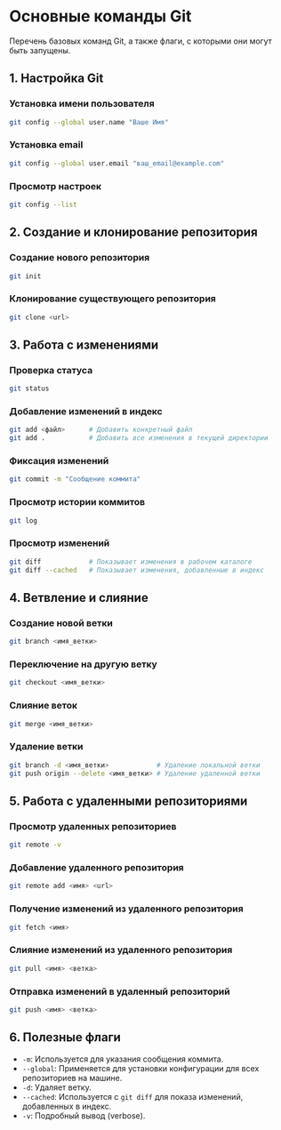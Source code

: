 # Основные команды Git

Перечень базовых команд Git, а также флаги, с которыми они могут быть запущены.

## 1. Настройка Git

### Установка имени пользователя
```bash
git config --global user.name "Ваше Имя"
```

### Установка email
```bash
git config --global user.email "ваш_email@example.com"
```

### Просмотр настроек
```bash
git config --list
```

## 2. Создание и клонирование репозитория

### Создание нового репозитория
```bash
git init
```

### Клонирование существующего репозитория
```bash
git clone <url>
```

## 3. Работа с изменениями

### Проверка статуса
```bash
git status
```

### Добавление изменений в индекс
```bash
git add <файл>      # Добавить конкретный файл
git add .           # Добавить все изменения в текущей директории
```

### Фиксация изменений
```bash
git commit -m "Сообщение коммита"
```

### Просмотр истории коммитов
```bash
git log
```

### Просмотр изменений
```bash
git diff            # Показывает изменения в рабочем каталоге
git diff --cached   # Показывает изменения, добавленные в индекс
```

## 4. Ветвление и слияние

### Создание новой ветки
```bash
git branch <имя_ветки>
```

### Переключение на другую ветку
```bash
git checkout <имя_ветки>
```

### Слияние веток
```bash
git merge <имя_ветки>
```

### Удаление ветки
```bash
git branch -d <имя_ветки>            # Удаление локальной ветки
git push origin --delete <имя_ветки> # Удаление удаленной ветки
```

## 5. Работа с удаленными репозиториями

### Просмотр удаленных репозиториев
```bash
git remote -v
```

### Добавление удаленного репозитория
```bash
git remote add <имя> <url>
```

### Получение изменений из удаленного репозитория
```bash
git fetch <имя>
```

### Слияние изменений из удаленного репозитория
```bash
git pull <имя> <ветка>
```

### Отправка изменений в удаленный репозиторий
```bash
git push <имя> <ветка>
```

## 6. Полезные флаги

- `-m`: Используется для указания сообщения коммита.
- `--global`: Применяется для установки конфигурации для всех репозиториев на машине.
- `-d`: Удаляет ветку.
- `--cached`: Используется с `git diff` для показа изменений, добавленных в индекс.
- `-v`: Подробный вывод (verbose).
